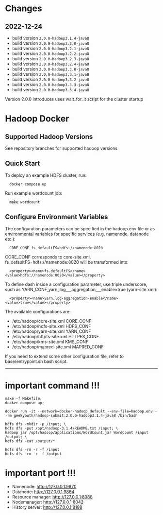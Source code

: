 # Changes
## 2022-12-24 
- build version `2.0.0-hadoop3.1.4-java8`
- build version `2.0.0-hadoop3.2.0-java8`
- build version `2.0.0-hadoop3.2.1-java8`
- build version `2.0.0-hadoop3.2.2-java8`
- build version `2.0.0-hadoop3.2.3-java8`
- build version `2.0.0-hadoop3.2.4-java8`
- build version `2.0.0-hadoop3.3.0-java8`
- build version `2.0.0-hadoop3.3.1-java8`
- build version `2.0.0-hadoop3.3.2-java8`
- build version `2.0.0-hadoop3.3.3-java8`
- build version `2.0.0-hadoop3.3.4-java8`

Version 2.0.0 introduces uses wait_for_it script for the cluster startup

# Hadoop Docker

## Supported Hadoop Versions
See repository branches for supported hadoop versions

## Quick Start

To deploy an example HDFS cluster, run:
```
  docker compose up
```

Run example wordcount job:
```
  make wordcount
```

## Configure Environment Variables

The configuration parameters can be specified in the hadoop.env file or as environmental variables for specific services (e.g. namenode, datanode etc.):
```
  CORE_CONF_fs_defaultFS=hdfs://namenode:8020
```

CORE_CONF corresponds to core-site.xml. fs_defaultFS=hdfs://namenode:8020 will be transformed into:
```
  <property><name>fs.defaultFS</name><value>hdfs://namenode:8020</value></property>
```
To define dash inside a configuration parameter, use triple underscore, such as YARN_CONF_yarn_log___aggregation___enable=true (yarn-site.xml):
```
  <property><name>yarn.log-aggregation-enable</name><value>true</value></property>
```

The available configurations are:
* /etc/hadoop/core-site.xml CORE_CONF
* /etc/hadoop/hdfs-site.xml HDFS_CONF
* /etc/hadoop/yarn-site.xml YARN_CONF
* /etc/hadoop/httpfs-site.xml HTTPFS_CONF
* /etc/hadoop/kms-site.xml KMS_CONF
* /etc/hadoop/mapred-site.xml MAPRED_CONF

If you need to extend some other configuration file, refer to base/entrypoint.sh bash script.

---
# important command !!!
```shell
make -f Makefile;
docker compose up;

docker run -it --network=docker-hadoop_default --env-file=hadoop.env --rm geekyouth/hadoop-submit:2.0.0-hadoop3.1.4-java8 /bin/bash

hdfs dfs -mkdir -p /input; \
hdfs dfs -put /opt/hadoop-3.1.4/README.txt /input; \
hadoop jar /opt/hadoop/applications/WordCount.jar WordCount /input /output; \
hdfs dfs -cat /output/*

hdfs dfs -rm -r -f /input
hdfs dfs -rm -r -f /output
```

# important port !!!
- Namenode: <http://127.0.0.1:9870>
- Datanode: <http://127.0.0.1:9864>
- Resource manager: <http://127.0.0.1:8088>
- Nodemanager: <http://127.0.0.1:8042>
- History server: <http://127.0.0.1:8188>
